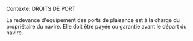 Contexte: DROITS DE PORT

La redevance d'équipement des ports de plaisance est à la charge du propriétaire du navire. Elle doit être payée ou garantie avant le départ du navire.
